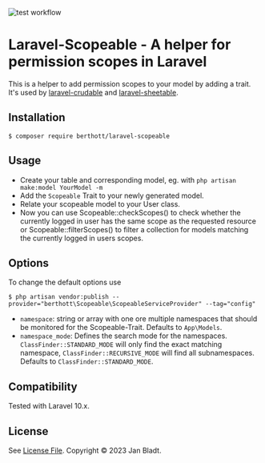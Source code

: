 ![test workflow](https://github.com/berthott/laravel-scopeable/actions/workflows/test.yml/badge.svg)

# Laravel-Scopeable - A helper for permission scopes in Laravel



This is a helper to add permission scopes to your model by adding a trait. It's used by [laravel-crudable](https://github.com/berthott/laravel-crudable) and [laravel-sheetable](https://github.com/syspons-dev/laravel-sheetable).

## Installation

```
$ composer require berthott/laravel-scopeable
```

## Usage

* Create your table and corresponding model, eg. with `php artisan make:model YourModel -m`
* Add the `Scopeable` Trait to your newly generated model.
* Relate your scopeable model to your User class.
* Now you can use Scopeable::checkScopes() to check whether the currently logged in user has the same scope as the requested resource or Scopeable::filterScopes() to filter a collection for models matching the currently logged in users scopes.

## Options

To change the default options use
```
$ php artisan vendor:publish --provider="berthott\Scopeable\ScopeableServiceProvider" --tag="config"
```
* `namespace`: string or array with one ore multiple namespaces that should be monitored for the Scopeable-Trait. Defaults to `App\Models`.
* `namespace_mode`: Defines the search mode for the namespaces. `ClassFinder::STANDARD_MODE` will only find the exact matching namespace, `ClassFinder::RECURSIVE_MODE` will find all subnamespaces. Defaults to `ClassFinder::STANDARD_MODE`.

## Compatibility

Tested with Laravel 10.x.

## License

See [License File](license.md). Copyright © 2023 Jan Bladt.